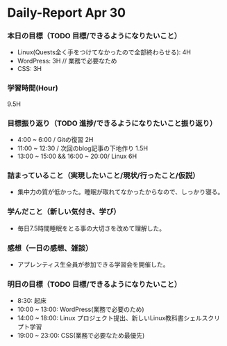 # Daily-Report Apr 30

### 本日の目標（TODO 目標/できるようになりたいこと）
- Linux(Quests全く手をつけてなかったので全部終わらせる): 4H
- WordPress: 3H // 業務で必要なため
- CSS: 3H

### 学習時間(Hour)
9.5H

### 目標振り返り（TODO 進捗/できるようになりたいこと振り返り）
- 4:00 ~ 6:00 / Gitの復習 2H
- 11:00 ~ 12:30 / 次回のblog記事の下地作り 1.5H
- 13:00 ~ 15:00 && 16:00 ~ 20:00/ Linux 6H

### 詰まっていること（実現したいこと/現状/行ったこと/仮説）
- 集中力の質が低かった。睡眠が取れてなかったからなので、しっかり寝る。

### 学んだこと（新しい気付き、学び）
- 毎日7.5時間睡眠をとる事の大切さを改めて理解した。

### 感想（一日の感想、雑談）
- アプレンティス生全員が参加できる学習会を開催した。

### 明日の目標（TODO 目標/できるようになりたいこと）
- 8:30: 起床
- 10:00 ~ 13:00: WordPress(業務で必要のため)
- 14:00 ~ 18:00: Linux プロジェクト提出、新しいLinux教科書シェルスクリプト学習
- 19:00 ~ 23:00: CSS(業務で必要なため最優先)